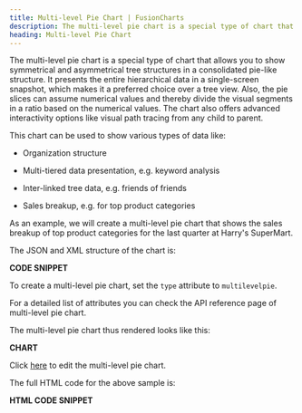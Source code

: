 ```yaml
---
title: Multi-level Pie Chart | FusionCharts
description: The multi-level pie chart is a special type of chart that allows you to show symmetrical/asymmetrical tree structures in a consolidated pie-like structure
heading: Multi-level Pie Chart
---
```


The multi-level pie chart is a special type of chart that allows you to show symmetrical and asymmetrical tree structures in a consolidated pie-like structure. It presents the entire hierarchical data in a single-screen snapshot, which makes it a preferred choice over a tree view. Also, the pie slices can assume numerical values and thereby divide the visual segments in a ratio based on the numerical values. The chart also offers advanced interactivity options like visual path tracing from any child to parent.

This chart can be used to show various types of data like:

* Organization structure

* Multi-tiered data presentation, e.g. keyword analysis

* Inter-linked tree data, e.g. friends of friends

* Sales breakup, e.g. for top product categories

As an example, we will create a multi-level pie chart that shows the sales breakup of top product categories for the last quarter at Harry's SuperMart.

The JSON and XML structure of the chart is:

**CODE SNIPPET**

To create a multi-level pie chart, set the `type` attribute to `multilevelpie`.

For a detailed list of attributes you can check the API reference page of multi-level pie chart.

The multi-level pie chart thus rendered looks like this:

**CHART**

Click [here](http://jsfiddle.net/fusioncharts/njjra2r4/) to edit the multi-level pie chart.

The full HTML code for the above sample is:

**HTML CODE SNIPPET**

